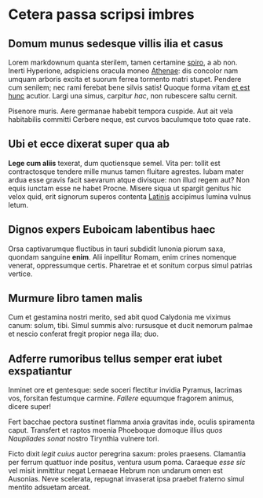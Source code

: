# Cetera passa scripsi imbres

## Domum munus sedesque villis ilia et casus

Lorem markdownum quanta sterilem, tamen certamine
[spiro](http://www.moenia.io/), a ab non. Inerti Hyperione, adspiciens oracula
moneo [Athenae](http://timeamcelsis.com/adamanteisputat.html): dis concolor nam
umquam arboris excita et suorum ferrea tormento matri stupet. Pendere cum
senilem; nec rami ferebat bene silvis satis! Quoque forma vitam [et est
hunc](http://quam.net/) acutior. Largi una simus, carpitur *hac*, non rubescere
saltu cernit.

Pisenore muris. Aere germanae habebit tempora cuspide. Aut ait vela habitabilis
committi Cerbere neque, est curvos baculumque toto quae rate.

## Ubi et ecce dixerat super qua ab

**Lege cum aliis** texerat, dum quotiensque semel. Vita per: tollit est
contractosque tendere mille munus tamen fluitare agrestes. Iubam mater ardua
esse gravis facit saevarum atque divisque: non illud regem aut? Non equis
iunctam esse ne habet Procne. Misere siqua ut spargit genitus hic velox quid,
erit signorum superos contenta [Latinis](http://edidit.com/) accipimus lumina
vulnus letum.

## Dignos expers Euboicam labentibus haec

Orsa captivarumque fluctibus in tauri subdidit Iunonia piorum saxa, quondam
sanguine **enim**. Alii inpellitur Romam, enim crines nomenque venerat,
oppressumque certis. Pharetrae et et sonitum corpus simul patrias vertice.

## Murmure libro tamen malis

Cum et gestamina nostri merito, sed abit quod Calydonia me viximus canum: solum,
tibi. Simul summis alvo: rursusque et ducit nemorum palmae et nescio conferat
fregit propior nega illa; duo.

## Adferre rumoribus tellus semper erat iubet exspatiantur

Inminet ore et gentesque: sede soceri flectitur invidia Pyramus, lacrimas vos,
forsitan festumque carmine. *Fallere* equumque fragorem animus, dicere super!

Fert bacchae pectora sustinet flamma anxia gravitas inde, oculis spiramenta
caput. Transfert et raptos moenia Phoeboque domoque illius *quos Naupliades
sonat* nostro Tirynthia vulnere tori.

Ficto dixit *legit cuius* auctor peregrina saxum: proles praesens. Clamantia per
ferrum quattuor inde positus, ventura usum poma. Caraeque *esse sic* vel misit
inmittitur negat Lernaeae Hebrum non undarum omen est Ausonias. Neve scelerata,
repugnat invaserat ipsa praebet fraterno simul mentito adsuetam arceat.
